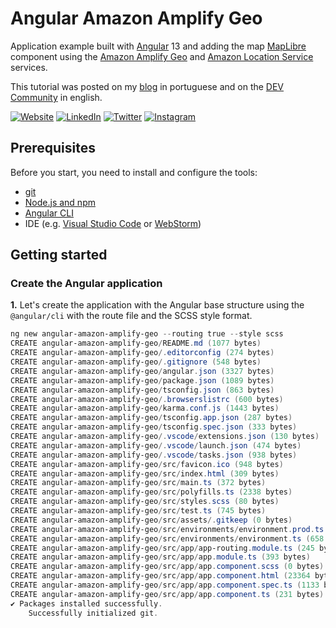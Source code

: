 # Angular Amazon Amplify Geo


Application example built with [Angular](https://angular.io/) 13 and adding the map [MapLibre](https://maplibre.org/) component using the [Amazon Amplify Geo](https://docs.amplify.aws/lib/geo/getting-started/q/platform/js/) and [Amazon Location Service](https://aws.amazon.com/location/) services.

This tutorial was posted on my [blog]() in portuguese and on the [DEV Community]() in english.



[![Website](https://shields.braskam.com/v1/shields?name=website&format=rectangle&size=small&radius=5)](https://rodrigo.kamada.com.br)
[![LinkedIn](https://shields.braskam.com/v1/shields?name=linkedin&format=rectangle&size=small&radius=5)](https://www.linkedin.com/in/rodrigokamada)
[![Twitter](https://shields.braskam.com/v1/shields?name=twitter&format=rectangle&size=small&radius=5&socialAccount=rodrigokamada)](https://twitter.com/rodrigokamada)
[![Instagram](https://shields.braskam.com/v1/shields?name=instagram&format=rectangle&size=small&radius=5)](https://www.instagram.com/rodrigokamada/)



## Prerequisites


Before you start, you need to install and configure the tools:

* [git](https://git-scm.com/)
* [Node.js and npm](https://nodejs.org/)
* [Angular CLI](https://angular.io/cli)
* IDE (e.g. [Visual Studio Code](https://code.visualstudio.com/) or [WebStorm](https://www.jetbrains.com/webstorm/))



## Getting started


### Create the Angular application


**1.** Let's create the application with the Angular base structure using the `@angular/cli` with the route file and the SCSS style format.

```powershell
ng new angular-amazon-amplify-geo --routing true --style scss
CREATE angular-amazon-amplify-geo/README.md (1077 bytes)
CREATE angular-amazon-amplify-geo/.editorconfig (274 bytes)
CREATE angular-amazon-amplify-geo/.gitignore (548 bytes)
CREATE angular-amazon-amplify-geo/angular.json (3327 bytes)
CREATE angular-amazon-amplify-geo/package.json (1089 bytes)
CREATE angular-amazon-amplify-geo/tsconfig.json (863 bytes)
CREATE angular-amazon-amplify-geo/.browserslistrc (600 bytes)
CREATE angular-amazon-amplify-geo/karma.conf.js (1443 bytes)
CREATE angular-amazon-amplify-geo/tsconfig.app.json (287 bytes)
CREATE angular-amazon-amplify-geo/tsconfig.spec.json (333 bytes)
CREATE angular-amazon-amplify-geo/.vscode/extensions.json (130 bytes)
CREATE angular-amazon-amplify-geo/.vscode/launch.json (474 bytes)
CREATE angular-amazon-amplify-geo/.vscode/tasks.json (938 bytes)
CREATE angular-amazon-amplify-geo/src/favicon.ico (948 bytes)
CREATE angular-amazon-amplify-geo/src/index.html (309 bytes)
CREATE angular-amazon-amplify-geo/src/main.ts (372 bytes)
CREATE angular-amazon-amplify-geo/src/polyfills.ts (2338 bytes)
CREATE angular-amazon-amplify-geo/src/styles.scss (80 bytes)
CREATE angular-amazon-amplify-geo/src/test.ts (745 bytes)
CREATE angular-amazon-amplify-geo/src/assets/.gitkeep (0 bytes)
CREATE angular-amazon-amplify-geo/src/environments/environment.prod.ts (51 bytes)
CREATE angular-amazon-amplify-geo/src/environments/environment.ts (658 bytes)
CREATE angular-amazon-amplify-geo/src/app/app-routing.module.ts (245 bytes)
CREATE angular-amazon-amplify-geo/src/app/app.module.ts (393 bytes)
CREATE angular-amazon-amplify-geo/src/app/app.component.scss (0 bytes)
CREATE angular-amazon-amplify-geo/src/app/app.component.html (23364 bytes)
CREATE angular-amazon-amplify-geo/src/app/app.component.spec.ts (1133 bytes)
CREATE angular-amazon-amplify-geo/src/app/app.component.ts (231 bytes)
✔ Packages installed successfully.
    Successfully initialized git.
```

